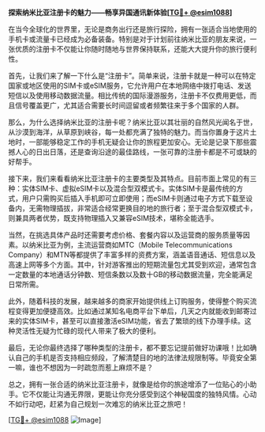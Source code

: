 **探索纳米比亚注册卡的魅力——畅享异国通讯新体验[[TG💪+ @esim1088](https://t.me/s/esim1088)]**

在当今全球化的世界里，无论是商务出行还是旅行探险，拥有一张适合当地使用的手机卡或流量卡已经成为必备装备。特别是对于计划前往纳米比亚的朋友来说，一张优质的注册卡不仅能让你随时随地与世界保持联系，还能大大提升你的旅行便利性。

首先，让我们来了解一下什么是“注册卡”。简单来说，注册卡就是一种可以在特定国家或地区使用的SIM卡或eSIM服务，它允许用户在本地网络中拨打电话、发送短信以及使用移动数据流量。相比传统的国际漫游服务，注册卡不仅费用更低，而且信号覆盖更广，尤其适合需要长时间逗留或者频繁往来于多个国家的人群。

那么，为什么选择纳米比亚的注册卡呢？纳米比亚以其壮丽的自然风光闻名于世，从沙漠到海洋，从草原到峡谷，每一处都充满了独特的魅力。而当你置身于这片土地时，一部能够稳定工作的手机无疑会让你的旅程更加安心。无论是记录下那些震撼人心的日出日落，还是查询沿途的最佳路线，一张可靠的注册卡都是不可或缺的好帮手。

接下来，我们来看看纳米比亚注册卡的主要类型及其特点。目前市面上常见的有三种：实体SIM卡、虚拟eSIM卡以及混合型双模式卡。实体SIM卡是最传统的方式，用户只需购买后插入手机即可立即使用；而eSIM卡则通过电子方式下载至设备内，无需物理插拔，非常适合经常更换目的地的旅行者；至于混合型双模式卡，则兼具两者优势，既支持物理插入又兼容eSIM技术，堪称全能选手。

当然，在挑选具体产品时还需要考虑价格、套餐内容以及运营商的服务质量等因素。以纳米比亚为例，主流运营商如MTC（Mobile Telecommunications Company）和MTN等都提供了丰富多样的资费方案，涵盖语音通话、短信息以及高速上网等多个方面。其中，针对游客推出的短期流量包尤其受到欢迎，通常包含一定数量的本地通话分钟数、短信条数以及数十GB的移动数据流量，完全能满足日常所需。

此外，随着科技的发展，越来越多的商家开始提供线上订购服务，使得整个购买流程变得更加便捷高效。比如通过某知名电商平台下单后，几天之内就能收到邮寄过来的实体SIM卡，甚至可以直接激活eSIM功能，省去了繁琐的线下办理手续。这种灵活性无疑为忙碌的现代人带来了极大的便利。

最后，无论你最终选择了哪种类型的注册卡，都不要忘记提前做好功课哦！比如确认自己的手机是否支持相应频段，了解清楚目的地的法律法规限制等。毕竟安全第一嘛，谁也不想因为一时疏忽而惹上麻烦不是？

总之，拥有一张合适的纳米比亚注册卡，就像是给你的旅途增添了一位贴心的小助手。它不仅能让沟通无界限，更能让你充分感受到这个神秘国度的独特风情。心动不如行动吧，赶紧为自己规划一次难忘的纳米比亚之旅吧！

[[TG💪+ @esim1088](https://t.me/s/esim1088) ![Image](https://i.postimg.cc/4NQfJmqS/Snipaste-2025-05-13-00-14-12.png)]